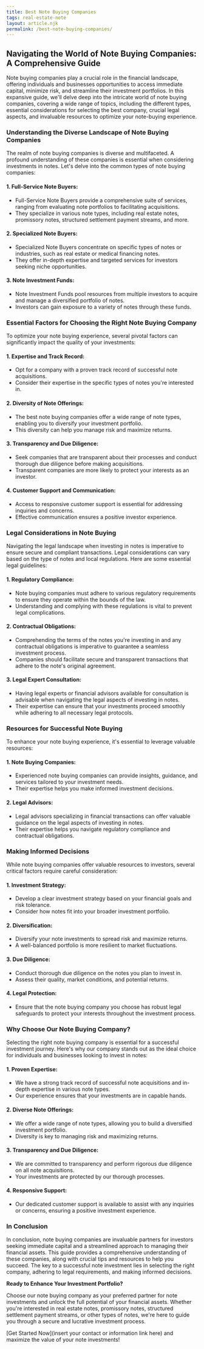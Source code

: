 ```yaml
---
title: Best Note Buying Companies
tags: real-estate-note
layout: article.njk
permalink: /best-note-buying-companies/
---
```

## Navigating the World of Note Buying Companies: A Comprehensive Guide

Note buying companies play a crucial role in the financial landscape, offering individuals and businesses opportunities to access immediate capital, minimize risk, and streamline their investment portfolios. In this expansive guide, we'll delve deep into the intricate world of note buying companies, covering a wide range of topics, including the different types, essential considerations for selecting the best company, crucial legal aspects, and invaluable resources to optimize your note-buying experience.

### Understanding the Diverse Landscape of Note Buying Companies

The realm of note buying companies is diverse and multifaceted. A profound understanding of these companies is essential when considering investments in notes. Let's delve into the common types of note buying companies:

#### 1. **Full-Service Note Buyers:**

- Full-Service Note Buyers provide a comprehensive suite of services, ranging from evaluating note portfolios to facilitating acquisitions.
- They specialize in various note types, including real estate notes, promissory notes, structured settlement payment streams, and more.

#### 2. **Specialized Note Buyers:**

- Specialized Note Buyers concentrate on specific types of notes or industries, such as real estate or medical financing notes.
- They offer in-depth expertise and targeted services for investors seeking niche opportunities.

#### 3. **Note Investment Funds:**

- Note Investment Funds pool resources from multiple investors to acquire and manage a diversified portfolio of notes.
- Investors can gain exposure to a variety of notes through these funds.

### Essential Factors for Choosing the Right Note Buying Company

To optimize your note buying experience, several pivotal factors can significantly impact the quality of your investments:

#### 1. **Expertise and Track Record:**

- Opt for a company with a proven track record of successful note acquisitions.
- Consider their expertise in the specific types of notes you're interested in.

#### 2. **Diversity of Note Offerings:**

- The best note buying companies offer a wide range of note types, enabling you to diversify your investment portfolio.
- This diversity can help you manage risk and maximize returns.

#### 3. **Transparency and Due Diligence:**

- Seek companies that are transparent about their processes and conduct thorough due diligence before making acquisitions.
- Transparent companies are more likely to protect your interests as an investor.

#### 4. **Customer Support and Communication:**

- Access to responsive customer support is essential for addressing inquiries and concerns.
- Effective communication ensures a positive investor experience.

### Legal Considerations in Note Buying

Navigating the legal landscape when investing in notes is imperative to ensure secure and compliant transactions. Legal considerations can vary based on the type of notes and local regulations. Here are some essential legal guidelines:

#### 1. **Regulatory Compliance:**

- Note buying companies must adhere to various regulatory requirements to ensure they operate within the bounds of the law.
- Understanding and complying with these regulations is vital to prevent legal complications.

#### 2. **Contractual Obligations:**

- Comprehending the terms of the notes you're investing in and any contractual obligations is imperative to guarantee a seamless investment process.
- Companies should facilitate secure and transparent transactions that adhere to the note's original agreement.

#### 3. **Legal Expert Consultation:**

- Having legal experts or financial advisors available for consultation is advisable when navigating the legal aspects of investing in notes.
- Their expertise can ensure that your investments proceed smoothly while adhering to all necessary legal protocols.

### Resources for Successful Note Buying

To enhance your note buying experience, it's essential to leverage valuable resources:

#### 1. **Note Buying Companies:**

- Experienced note buying companies can provide insights, guidance, and services tailored to your investment needs.
- Their expertise helps you make informed investment decisions.

#### 2. **Legal Advisors:**

- Legal advisors specializing in financial transactions can offer valuable guidance on the legal aspects of investing in notes.
- Their expertise helps you navigate regulatory compliance and contractual obligations.

### Making Informed Decisions

While note buying companies offer valuable resources to investors, several critical factors require careful consideration:

#### 1. **Investment Strategy:**

- Develop a clear investment strategy based on your financial goals and risk tolerance.
- Consider how notes fit into your broader investment portfolio.

#### 2. **Diversification:**

- Diversify your note investments to spread risk and maximize returns.
- A well-balanced portfolio is more resilient to market fluctuations.

#### 3. **Due Diligence:**

- Conduct thorough due diligence on the notes you plan to invest in.
- Assess their quality, market conditions, and potential returns.

#### 4. **Legal Protection:**

- Ensure that the note buying company you choose has robust legal safeguards to protect your interests throughout the investment process.

### Why Choose Our Note Buying Company?

Selecting the right note buying company is essential for a successful investment journey. Here's why our company stands out as the ideal choice for individuals and businesses looking to invest in notes:

#### 1. **Proven Expertise:**

- We have a strong track record of successful note acquisitions and in-depth expertise in various note types.
- Our experience ensures that your investments are in capable hands.

#### 2. **Diverse Note Offerings:**

- We offer a wide range of note types, allowing you to build a diversified investment portfolio.
- Diversity is key to managing risk and maximizing returns.

#### 3. **Transparency and Due Diligence:**

- We are committed to transparency and perform rigorous due diligence on all note acquisitions.
- Your investments are protected by our thorough processes.

#### 4. **Responsive Support:**

- Our dedicated customer support is available to assist with any inquiries or concerns, ensuring a positive investment experience.

### In Conclusion

In conclusion, note buying companies are invaluable partners for investors seeking immediate capital and a streamlined approach to managing their financial assets. This guide provides a comprehensive understanding of these companies, along with crucial tips and resources to help you succeed. The key to a successful note investment lies in selecting the right company, adhering to legal requirements, and making informed decisions.

**Ready to Enhance Your Investment Portfolio?**

Choose our note buying company as your preferred partner for note investments and unlock the full potential of your financial assets. Whether you're interested in real estate notes, promissory notes, structured settlement payment streams, or other types of notes, we're here to guide you through a secure and lucrative investment process.

[Get Started Now](insert your contact or information link here) and maximize the value of your note investments!